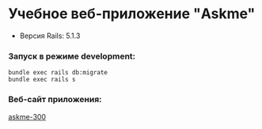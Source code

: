 # Учебное веб-приложение "Askme"

* Версия Rails: 5.1.3

### Запуск в режиме development:
    bundle exec rails db:migrate
    bundle exec rails s

### Веб-сайт приложения:
  [askme-300](https://askme-300.herokuapp.com/)
